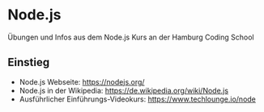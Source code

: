 # Node.js
Übungen und Infos aus dem Node.js Kurs an der Hamburg Coding School

## Einstieg
* Node.js Webseite: https://nodejs.org/
* Node.js in der Wikipedia: https://de.wikipedia.org/wiki/Node.js
* Ausführlicher Einführungs-Videokurs: https://www.techlounge.io/node
